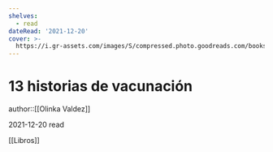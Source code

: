 ```yaml
---
shelves:
  - read
dateRead: '2021-12-20'
cover: >-
  https://i.gr-assets.com/images/S/compressed.photo.goodreads.com/books/1635109140l/59443503._SX318_.jpg
---
```

# 13 historias de vacunación

author::[[Olinka Valdez]]

2021-12-20
read

[[Libros]]